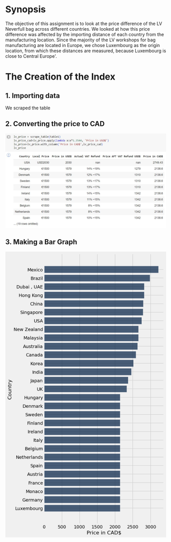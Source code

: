 # Synopsis
The objective of this assignment is to look at the price difference of the LV Neverfull bag across different countries. We looked at how this price difference was affected by the importing distance of each country from the manufacturing location. Since the majority of the LV workshops for bag manufacturing are located in Europe, we chose Luxembourg as the origin location, from which these distances are measured, because Luxembourg is close to Central Europe'.

# The Creation of the Index
## 1. Importing data
We scraped the table 
## 2. Converting the price to CAD
![PRICE TABLE](pricetable.JPG)
## 3. Making a Bar Graph
![bar chart](download.png)
